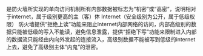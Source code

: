 是防火墙所实现的单向访问机制所有内部数据被标志为“机密”或“高密”，说明相对于internet，属于级别更高的主（客）体
Internet（安全级别为公开，属于低级权限）
防火墙提供“拒绝上读”功能来阻止Internet内部网络的访问，内部高级别的数据只能被低级的写入不能读，避免信息泄露，提供“拒绝下写”功能来限制进入内部的数据流只能经由内向外发起的连接流入，高级别数据不能被写到低级的internet上去，避免了高级别主体“内鬼”的泄密。